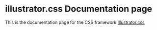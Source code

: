 # illustrator.css Documentation page
This is the documentation page for the CSS framework [Illustrator.css](https://github.com/Emilianoac/illustrator.css)



```

